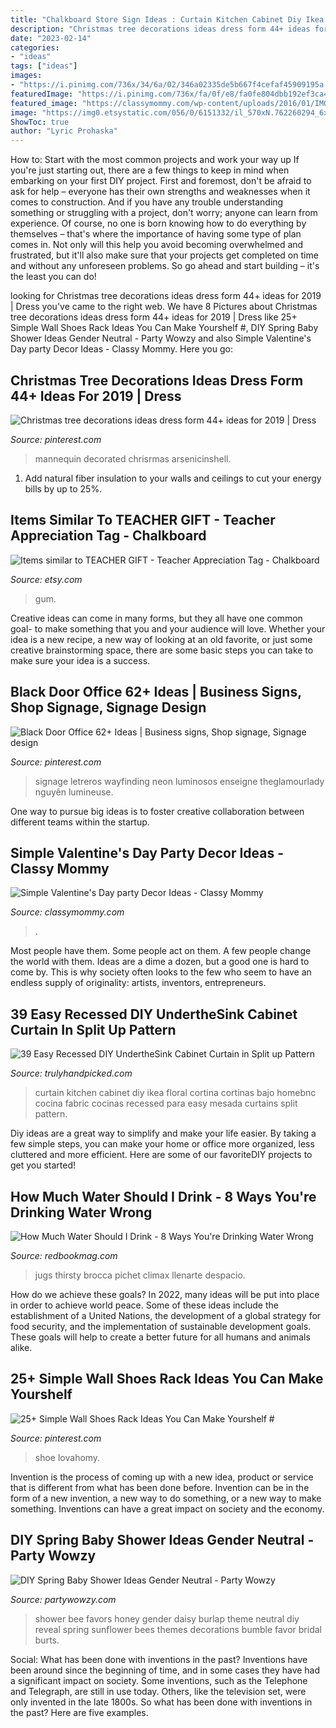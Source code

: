 ```yaml
---
title: "Chalkboard Store Sign Ideas : Curtain Kitchen Cabinet Diy Ikea Floral Cortina Cortinas Bajo Homebnc Cocina Fabric Cocinas Recessed Para Easy Mesada Curtains Split Pattern"
description: "Christmas tree decorations ideas dress form 44+ ideas for 2019"
date: "2023-02-14"
categories:
- "ideas"
tags: ["ideas"]
images:
- "https://i.pinimg.com/736x/34/6a/02/346a02335de5b667f4cefaf45909195a.jpg"
featuredImage: "https://i.pinimg.com/736x/fa/0f/e8/fa0fe804dbb192ef3ca4417a4f9c1736.jpg"
featured_image: "https://classymommy.com/wp-content/uploads/2016/01/IMG_2815.jpg"
image: "https://img0.etsystatic.com/056/0/6151332/il_570xN.762260294_6xht.jpg"
ShowToc: true
author: "Lyric Prohaska"
---
```



How to: Start with the most common projects and work your way up
If you're just starting out, there are a few things to keep in mind when embarking on your first DIY project. First and foremost, don't be afraid to ask for help – everyone has their own strengths and weaknesses when it comes to construction. And if you have any trouble understanding something or struggling with a project, don't worry; anyone can learn from experience.
Of course, no one is born knowing how to do everything by themselves – that's where the importance of having some type of plan comes in. Not only will this help you avoid becoming overwhelmed and frustrated, but it'll also make sure that your projects get completed on time and without any unforeseen problems. So go ahead and start building – it's the least you can do!

	

		
looking for Christmas tree decorations ideas dress form 44+ ideas for 2019 | Dress you've came to the right web. We have 8 Pictures about Christmas tree decorations ideas dress form 44+ ideas for 2019 | Dress like 25+ Simple Wall Shoes Rack Ideas You Can Make Yourshelf #, DIY Spring Baby Shower Ideas Gender Neutral - Party Wowzy and also Simple Valentine&#039;s Day party Decor Ideas - Classy Mommy. Here you go:
		
    
## Christmas Tree Decorations Ideas Dress Form 44+ Ideas For 2019 | Dress

<img loading=lazy src="https://i.pinimg.com/736x/fa/0f/e8/fa0fe804dbb192ef3ca4417a4f9c1736.jpg" onerror="this.onerror=null;this.src='https://tse1.mm.bing.net/th?id=OIP.4geFO3RnkLT1fx4vhBHLigAAAA&amp;pid=15.1';" alt="Christmas tree decorations ideas dress form 44+ ideas for 2019 | Dress">

_Source: pinterest.com_

>mannequin decorated chrisrmas arsenicinshell. 

	

1. Add natural fiber insulation to your walls and ceilings to cut your energy bills by up to 25%.

    
## Items Similar To TEACHER GIFT - Teacher Appreciation Tag - Chalkboard

<img loading=lazy src="https://img0.etsystatic.com/056/0/6151332/il_570xN.762260294_6xht.jpg" onerror="this.onerror=null;this.src='https://tse2.mm.bing.net/th?id=OIP.vTDqI6N5Tkpirop0zzc5ZwHaJ4&amp;pid=15.1';" alt="Items similar to TEACHER GIFT - Teacher Appreciation Tag - Chalkboard">

_Source: etsy.com_

>gum. 

	

Creative ideas can come in many forms, but they all have one common goal- to make something that you and your audience will love. Whether your idea is a new recipe, a new way of looking at an old favorite, or just some creative brainstorming space, there are some basic steps you can take to make sure your idea is a success.

    
## Black Door Office 62+ Ideas | Business Signs, Shop Signage, Signage Design

<img loading=lazy src="https://i.pinimg.com/736x/ca/6b/11/ca6b1196567c7554d04648df2146372d.jpg" onerror="this.onerror=null;this.src='https://tse1.mm.bing.net/th?id=OIP.NT4n1L_NOC6gdWUcTEaPWwAAAA&amp;pid=15.1';" alt="Black Door Office 62+ Ideas | Business signs, Shop signage, Signage design">

_Source: pinterest.com_

>signage letreros wayfinding neon luminosos enseigne theglamourlady nguyên lumineuse. 

	

One way to pursue big ideas is to foster creative collaboration between different teams within the startup.

    
## Simple Valentine&#039;s Day Party Decor Ideas - Classy Mommy

<img loading=lazy src="https://classymommy.com/wp-content/uploads/2016/01/IMG_2815.jpg" onerror="this.onerror=null;this.src='https://tse4.mm.bing.net/th?id=OIP.LtKAxkPYelyN4zzuBBQokAHaJ4&amp;pid=15.1';" alt="Simple Valentine&#039;s Day party Decor Ideas - Classy Mommy">

_Source: classymommy.com_

>. 

	

Most people have them. Some people act on them. A few people change the world with them. Ideas are a dime a dozen, but a good one is hard to come by. This is why society often looks to the few who seem to have an endless supply of originality: artists, inventors, entrepreneurs.

    
## 39 Easy Recessed DIY UndertheSink Cabinet Curtain In Split Up Pattern

<img loading=lazy src="https://trulyhandpicked.com/wp-content/uploads/2019/01/easyrecessed-diy-underthesink-cabinet-curtain-in-split-up-pattern-with-beautiful-floral-design-on-e-15487810074kgn8.jpg" onerror="this.onerror=null;this.src='https://tse3.mm.bing.net/th?id=OIP.WhdfjiutLvGGE8i3LD7SeAHaJ3&amp;pid=15.1';" alt="39 Easy Recessed DIY UndertheSink Cabinet Curtain in Split up Pattern">

_Source: trulyhandpicked.com_

>curtain kitchen cabinet diy ikea floral cortina cortinas bajo homebnc cocina fabric cocinas recessed para easy mesada curtains split pattern. 

	

Diy ideas are a great way to simplify and make your life easier. By taking a few simple steps, you can make your home or office more organized, less cluttered and more efficient. Here are some of our favoriteDIY projects to get you started!

    
## How Much Water Should I Drink - 8 Ways You&#039;re Drinking Water Wrong

<img loading=lazy src="https://hips.hearstapps.com/rbk.h-cdn.co/assets/15/29/3200x4794/gallery-1436894463-gettyimages-98951808.jpg?resize=980:*" onerror="this.onerror=null;this.src='https://tse2.mm.bing.net/th?id=OIP.cnsnRcJNgEJW7w_QO4IOygHaLG&amp;pid=15.1';" alt="How Much Water Should I Drink - 8 Ways You&#039;re Drinking Water Wrong">

_Source: redbookmag.com_

>jugs thirsty brocca pichet climax llenarte despacio. 

	

How do we achieve these goals?
In 2022, many ideas will be put into place in order to achieve world peace. Some of these ideas include the establishment of a United Nations, the development of a global strategy for food security, and the implementation of sustainable development goals. These goals will help to create a better future for all humans and animals alike.

    
## 25+ Simple Wall Shoes Rack Ideas You Can Make Yourshelf #

<img loading=lazy src="https://i.pinimg.com/736x/34/6a/02/346a02335de5b667f4cefaf45909195a.jpg" onerror="this.onerror=null;this.src='https://tse4.mm.bing.net/th?id=OIP.JQrksq4nOYD_foJpkeEFUgHaJ3&amp;pid=15.1';" alt="25+ Simple Wall Shoes Rack Ideas You Can Make Yourshelf #">

_Source: pinterest.com_

>shoe lovahomy. 

	

Invention is the process of coming up with a new idea, product or service that is different from what has been done before. Invention can be in the form of a new invention, a new way to do something, or a new way to make something. Inventions can have a great impact on society and the economy.

    
## DIY Spring Baby Shower Ideas Gender Neutral - Party Wowzy

<img loading=lazy src="https://partywowzy.com/wp-content/uploads/2018/12/Burlap-daisy-favors.jpg" onerror="this.onerror=null;this.src='https://tse4.mm.bing.net/th?id=OIP.qDCGA0dapp80pHqmoXmKtAHaJ4&amp;pid=15.1';" alt="DIY Spring Baby Shower Ideas Gender Neutral - Party Wowzy">

_Source: partywowzy.com_

>shower bee favors honey gender daisy burlap theme neutral diy reveal spring sunflower bees themes decorations bumble favor bridal burts. 

	

Social: What has been done with inventions in the past?
Inventions have been around since the beginning of time, and in some cases they have had a significant impact on society. Some inventions, such as the Telephone and Telegraph, are still in use today. Others, like the television set, were only invented in the late 1800s. So what has been done with inventions in the past? Here are five examples.

